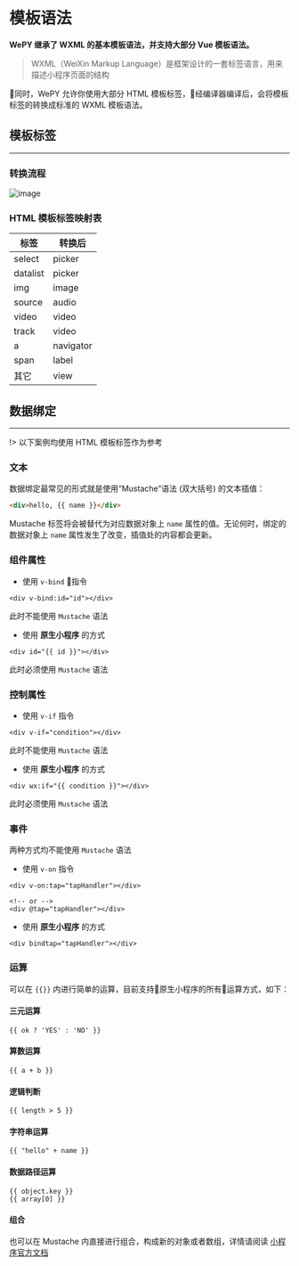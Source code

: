 # 模板语法

**WePY 继承了 WXML 的基本模板语法，并支持大部分 Vue 模板语法。**

> WXML（WeiXin Markup Language）是框架设计的一套标签语言，用来描述小程序页面的结构

同时，WePY 允许你使用大部分 HTML 模板标签，经编译器编译后，会将模板标签的转换成标准的 WXML 模板语法。

## 模板标签

---

### 转换流程

![image](https://user-images.githubusercontent.com/16918885/57763087-4cf9fd80-7733-11e9-8c7d-43a19ea484c9.png)



### HTML 模板标签映射表

| 标签 | 转换后 |
| -- | -- |
| select | picker | 
| datalist | picker | 
| img | image | 
| source | audio | 
| video | video | 
| track | video | 
| a | navigator | 
| span | label | 
| 其它 | view | 

## 数据绑定

---

!> 以下案例均使用 HTML 模板标签作为参考

### 文本

数据绑定最常见的形式就是使用“Mustache”语法 (双大括号) 的文本插值：

```html
<div>hello, {{ name }}</div>
```

Mustache 标签将会被替代为对应数据对象上 ```name``` 属性的值。无论何时，绑定的数据对象上 ```name``` 属性发生了改变，插值处的内容都会更新。

### 组件属性

- 使用 ```v-bind``` 指令

```vue
<div v-bind:id="id"></div>
```
此时不能使用 ```Mustache``` 语法

- 使用 **原生小程序** 的方式

```vue
<div id="{{ id }}"></div>
```

此时必须使用 ```Mustache``` 语法

### 控制属性

- 使用 ```v-if``` 指令

```vue
<div v-if="condition"></div>
```
此时不能使用 ```Mustache``` 语法

- 使用 **原生小程序** 的方式

```vue
<div wx:if="{{ condition }}"></div>
```

此时必须使用 ```Mustache``` 语法

### 事件

两种方式均不能使用 ```Mustache``` 语法

- 使用 ```v-on``` 指令

```vue
<div v-on:tap="tapHandler"></div>

<!-- or -->
<div @tap="tapHandler"></div>
```

- 使用 **原生小程序** 的方式

```vue
<div bindtap="tapHandler"></div>
```

### 运算

可以在 ```{{}}``` 内进行简单的运算，目前支持原生小程序的所有运算方式，如下：

#### 三元运算

```vue
{{ ok ? 'YES' : 'NO' }}
```

#### 算数运算

```vue
{{ a + b }}
```

#### 逻辑判断

```vue
{{ length > 5 }}
```

#### 字符串运算

```vue
{{ "hello" + name }}
```

#### 数据路径运算

```vue
{{ object.key }}
{{ array[0] }}
```

#### 组合

也可以在 Mustache 内直接进行组合，构成新的对象或者数组，详情请阅读 [小程序官方文档](https://developers.weixin.qq.com/miniprogram/dev/framework/view/wxml/data.html)
